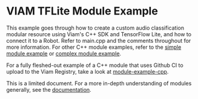 # VIAM TFLite Module Example
This example goes through how to create a custom audio classification modular resource using Viam's C++ SDK and TensorFlow Lite, and how to connect it to a Robot.
Refer to main.cpp and the comments throughout for more information. For other C++ module examples, refer to the [simple module example](https://github.com/viamrobotics/viam-cpp-sdk/tree/main/src/viam/examples/modules/simple) or [complex module example](https://github.com/viamrobotics/viam-cpp-sdk/tree/main/src/viam/examples/modules/complex).

For a fully fleshed-out example of a C++ module that uses Github CI to upload to the Viam Registry, take a look at [module-example-cpp](https://github.com/viamrobotics/module-example-cpp).

This is a limited document. For a more in-depth understanding of modules generally, see the [documentation](https://docs.viam.com/program/extend/modular-resources/).

